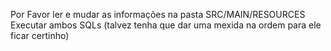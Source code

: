 Por Favor ler e mudar as informações na pasta SRC/MAIN/RESOURCES
Executar ambos SQLs (talvez tenha que dar uma mexida na ordem para ele ficar certinho)
